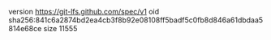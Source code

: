 version https://git-lfs.github.com/spec/v1
oid sha256:841c6a2874bd2ea4cb3f8b92e08108ff5badf5c0fb8d846a61dbdaa5814e68ce
size 11555
